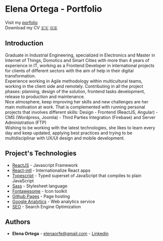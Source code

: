 # Elena Ortega - Portfolio
Visit my [porfolio](https://elenaorfe.github.io/portfolio/)<br>
Download my CV [:es:](./src/assets/files/CV_ElenaOrtegaFernandez_ES.pdf) [:uk:](./src/assets/files/CV_ElenaOrtegaFernandez_EN.pdf)

## Introduction
Graduate in Industrial Engineering, specialized in Electronics and Master in Internet of Things, Domotics and Smart Cities with more than 4 years of experience in IT, working as a Frontend Developer in international projects for clients of different sectors with the aim of help in their digital transformation.<br>
Experience working in Agile methodology within multicultural teams, working in the client side and remotely. Contributing in all the project phases: planning, design of the solution, frontend tasks development, release to production and maintenance.<br>
Nice atmosphere, keep improving her skills and new challenges are her main motivation at work. That is complemented with running personal projects that involves different skills: Design - Frontend (ReactJS, Angular) - CMS (Wordpress, Joomla) - Third Parties Integration (Firebase) and Server Administration (FTP)<br>
Wishing to be working with the latest technologies, she likes to learn every day and keep updated, applying best practices and trying to be multidisciplinar with UX/UI design and mobile development.

## Project's Technologies
* [ReactJS](https://reactjs.org/) - Javascript Framework
* [React-intl](https://www.npmjs.com/package/react-intl) - Internationalize React apps
* [Typescript](https://www.typescriptlang.org/) - Typed superset of JavaScript that compiles to plain JavaScript
* [Sass](https://sass-lang.com/) - Stylesheet language
* [Fontawesome](https://fontawesome.com/) - Icon toolkit
* [Github Pages](https://pages.github.com/) - Page hosting
* [Google Analytics](https://analytics.google.com/analytics/web/) - Web analytics service
* [SEO](https://en.wikipedia.org/wiki/Search_engine_optimization) - Search Engine Optimization

## Authors
* **Elena Ortega** - [elenaorfe@gmail.com](mailto:elenaorfe@gmail.com) - [Linkedin](https://www.linkedin.com/in/elenaorfe)